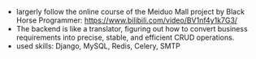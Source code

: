 - largerly follow the online course of the Meiduo Mall project by Black Horse Programmer: https://www.bilibili.com/video/BV1nf4y1k7G3/
- The backend is like a translator, figuring out how to convert business requirements into precise, stable, and efficient CRUD operations.
- used skills: Django, MySQL, Redis, Celery, SMTP
